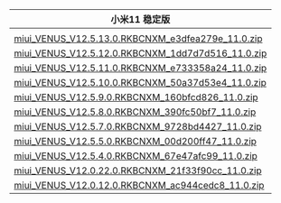 | 小米11  稳定版    |
| ---- |
| []()    |
| [miui_VENUS_V12.5.13.0.RKBCNXM_e3dfea279e_11.0.zip](https://hugeota.d.miui.com/V12.5.13.0.RKBCNXM/miui_VENUS_V12.5.13.0.RKBCNXM_e3dfea279e_11.0.zip)    |
| [miui_VENUS_V12.5.12.0.RKBCNXM_1dd7d7d516_11.0.zip](https://hugeota.d.miui.com/V12.5.12.0.RKBCNXM/miui_VENUS_V12.5.12.0.RKBCNXM_1dd7d7d516_11.0.zip)    |
| [miui_VENUS_V12.5.11.0.RKBCNXM_e733358a24_11.0.zip](https://hugeota.d.miui.com/V12.5.11.0.RKBCNXM/miui_VENUS_V12.5.11.0.RKBCNXM_e733358a24_11.0.zip)    |
| [miui_VENUS_V12.5.10.0.RKBCNXM_50a37d53e4_11.0.zip](https://hugeota.d.miui.com/V12.5.10.0.RKBCNXM/miui_VENUS_V12.5.10.0.RKBCNXM_50a37d53e4_11.0.zip)    |
| [miui_VENUS_V12.5.9.0.RKBCNXM_160bfcd826_11.0.zip](https://hugeota.d.miui.com/V12.5.9.0.RKBCNXM/miui_VENUS_V12.5.9.0.RKBCNXM_160bfcd826_11.0.zip)    |
| [miui_VENUS_V12.5.8.0.RKBCNXM_390fc50bf7_11.0.zip](https://hugeota.d.miui.com/V12.5.8.0.RKBCNXM/miui_VENUS_V12.5.8.0.RKBCNXM_390fc50bf7_11.0.zip)    |
| [miui_VENUS_V12.5.7.0.RKBCNXM_9728bd4427_11.0.zip](https://hugeota.d.miui.com/V12.5.7.0.RKBCNXM/miui_VENUS_V12.5.7.0.RKBCNXM_9728bd4427_11.0.zip)    |
| [miui_VENUS_V12.5.5.0.RKBCNXM_00d200ff47_11.0.zip](https://hugeota.d.miui.com/V12.5.5.0.RKBCNXM/miui_VENUS_V12.5.5.0.RKBCNXM_00d200ff47_11.0.zip)    |
| [miui_VENUS_V12.5.4.0.RKBCNXM_67e47afc99_11.0.zip](https://hugeota.d.miui.com/V12.5.4.0.RKBCNXM/miui_VENUS_V12.5.4.0.RKBCNXM_67e47afc99_11.0.zip)    |
| [miui_VENUS_V12.0.22.0.RKBCNXM_21f33f90cc_11.0.zip](https://hugeota.d.miui.com/V12.0.22.0.RKBCNXM/miui_VENUS_V12.0.22.0.RKBCNXM_21f33f90cc_11.0.zip)    |
| [miui_VENUS_V12.0.12.0.RKBCNXM_ac944cedc8_11.0.zip](https://hugeota.d.miui.com/V12.0.12.0.RKBCNXM/miui_VENUS_V12.0.12.0.RKBCNXM_ac944cedc8_11.0.zip)    |
